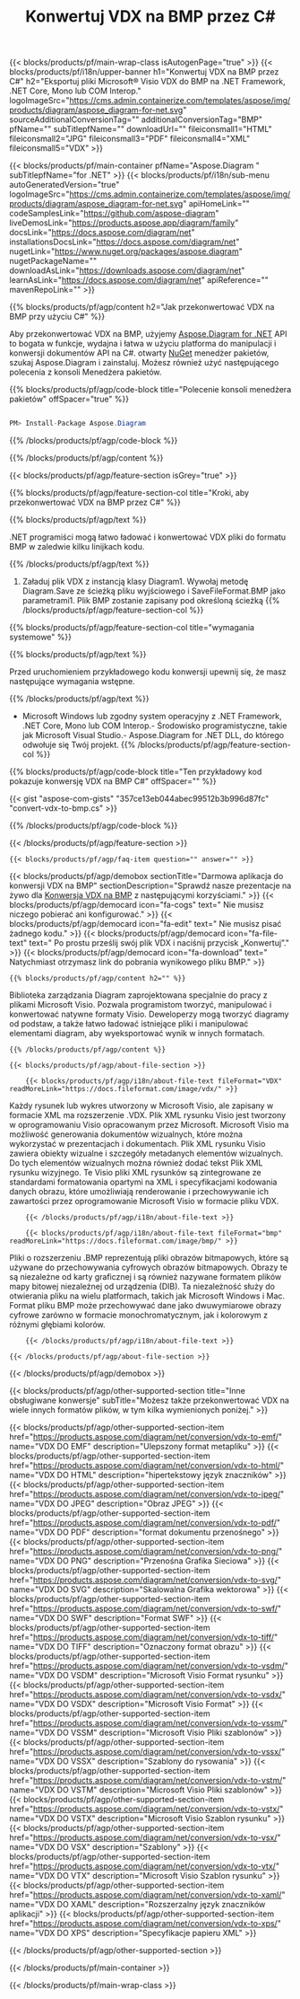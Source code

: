 ﻿---
title: Konwertuj VDX na BMP przez C# 
weight: 2700
url: /pl/net/conversion/vdx-to-bmp/ 
description: Przykładowy kod konwersji VDX na BMP C#. Użyj API przykładowego kodu dla plików wsadowych VDX do konwersji BMP w VB.NET, Asp.NET lub dowolnej aplikacji opartej na .NET.
---
{{< blocks/products/pf/main-wrap-class isAutogenPage="true" >}}
{{< blocks/products/pf/i18n/upper-banner h1="Konwertuj VDX na BMP przez C#" h2="Eksportuj pliki Microsoft® Visio VDX do BMP na .NET Framework, .NET Core, Mono lub COM Interop." logoImageSrc="https://cms.admin.containerize.com/templates/aspose/img/products/diagram/aspose_diagram-for-net.svg" sourceAdditionalConversionTag="" additionalConversionTag="BMP" pfName="" subTitlepfName="" downloadUrl="" fileiconsmall1="HTML" fileiconsmall2="JPG" fileiconsmall3="PDF" fileiconsmall4="XML" fileiconsmall5="VDX" >}}

{{< blocks/products/pf/main-container pfName="Aspose.Diagram " subTitlepfName="for .NET" >}}
{{< blocks/products/pf/i18n/sub-menu autoGeneratedVersion="true" logoImageSrc="https://cms.admin.containerize.com/templates/aspose/img/products/diagram/aspose_diagram-for-net.svg" apiHomeLink="" codeSamplesLink="https://github.com/aspose-diagram" liveDemosLink="https://products.aspose.app/diagram/family" docsLink="https://docs.aspose.com/diagram/net" installationsDocsLink="https://docs.aspose.com/diagram/net" nugetLink="https://www.nuget.org/packages/aspose.diagram" nugetPackageName="" downloadAsLink="https://downloads.aspose.com/diagram/net" learnAsLink="https://docs.aspose.com/diagram/net" apiReference="" mavenRepoLink="" >}}

{{% blocks/products/pf/agp/content h2="Jak przekonwertować VDX na BMP przy użyciu C#" %}}

 Aby przekonwertować VDX na BMP, użyjemy
 [Aspose.Diagram for .NET](https://products.aspose.com/diagram/net) 
 API to bogata w funkcje, wydajna i łatwa w użyciu platforma do manipulacji i konwersji dokumentów API na C#. otwarty
 [NuGet](https://www.nuget.org/packages/aspose.diagram) 
 menedżer pakietów, szukaj
 Aspose.Diagram 
 i zainstaluj. Możesz również użyć następującego polecenia z konsoli Menedżera pakietów.

{{% blocks/products/pf/agp/code-block title="Polecenie konsoli menedżera pakietów" offSpacer="true" %}}

```cs

PM> Install-Package Aspose.Diagram


```

{{% /blocks/products/pf/agp/code-block %}}

{{% /blocks/products/pf/agp/content %}}

{{< blocks/products/pf/agp/feature-section isGrey="true" >}}

{{% blocks/products/pf/agp/feature-section-col title="Kroki, aby przekonwertować VDX na BMP przez C#" %}}

{{% blocks/products/pf/agp/text %}}

 .NET programiści mogą łatwo ładować i konwertować VDX pliki do formatu BMP w zaledwie kilku linijkach kodu.

{{% /blocks/products/pf/agp/text %}}

1. Załaduj plik VDX z instancją klasy Diagram1. Wywołaj metodę Diagram.Save ze ścieżką pliku wyjściowego i SaveFileFormat.BMP jako parametrami1. Plik BMP zostanie zapisany pod określoną ścieżką
{{% /blocks/products/pf/agp/feature-section-col %}}

{{% blocks/products/pf/agp/feature-section-col title="wymagania systemowe" %}}

{{% blocks/products/pf/agp/text %}}

 Przed uruchomieniem przykładowego kodu konwersji upewnij się, że masz następujące wymagania wstępne.

{{% /blocks/products/pf/agp/text %}}

- Microsoft Windows lub zgodny system operacyjny z .NET Framework, .NET Core, Mono lub COM Interop.- Środowisko programistyczne, takie jak Microsoft Visual Studio.- Aspose.Diagram for .NET DLL, do którego odwołuje się Twój projekt.
{{% /blocks/products/pf/agp/feature-section-col %}}

{{% blocks/products/pf/agp/code-block title="Ten przykładowy kod pokazuje konwersję VDX na BMP C#" offSpacer="" %}}

{{< gist "aspose-com-gists" "357ce13eb044abec99512b3b996d87fc" "convert-vdx-to-bmp.cs" >}}

{{% /blocks/products/pf/agp/code-block %}}

{{< /blocks/products/pf/agp/feature-section >}}

    {{< blocks/products/pf/agp/faq-item question="" answer="" >}}
 

<!-- aboutfile Starts -->

{{< blocks/products/pf/agp/demobox sectionTitle="Darmowa aplikacja do konwersji VDX na BMP" sectionDescription="Sprawdź nasze prezentacje na żywo dla [Konwersja VDX na BMP](https://products.aspose.app/diagram/conversion/vdx-to-bmp) z następującymi korzyściami." >}}
        {{< blocks/products/pf/agp/democard icon="fa-cogs" text=" Nie musisz niczego pobierać ani konfigurować." >}}
        {{< blocks/products/pf/agp/democard icon="fa-edit" text=" Nie musisz pisać żadnego kodu." >}}
        {{< blocks/products/pf/agp/democard icon="fa-file-text" text=" Po prostu prześlij swój plik VDX i naciśnij przycisk „Konwertuj”." >}}
        {{< blocks/products/pf/agp/democard icon="fa-download" text=" Natychmiast otrzymasz link do pobrania wynikowego pliku BMP." >}}

    {{% blocks/products/pf/agp/content h2="" %}}

 Biblioteka zarządzania Diagram zaprojektowana specjalnie do pracy z plikami Microsoft Visio. Pozwala programistom tworzyć, manipulować i konwertować natywne formaty Visio. Deweloperzy mogą tworzyć diagramy od podstaw, a także łatwo ładować istniejące pliki i manipulować elementami diagram, aby wyeksportować wynik w innych formatach.



    {{% /blocks/products/pf/agp/content %}}

    {{< blocks/products/pf/agp/about-file-section >}}

        {{< blocks/products/pf/agp/i18n/about-file-text fileFormat="VDX" readMoreLink="https://docs.fileformat.com/image/vdx/" >}}
Każdy rysunek lub wykres utworzony w Microsoft Visio, ale zapisany w formacie XML ma rozszerzenie .VDX. Plik XML rysunku Visio jest tworzony w oprogramowaniu Visio opracowanym przez Microsoft. Microsoft Visio ma możliwość generowania dokumentów wizualnych, które można wykorzystać w prezentacjach i dokumentach. Plik XML rysunku Visio zawiera obiekty wizualne i szczegóły metadanych elementów wizualnych. Do tych elementów wizualnych można również dodać tekst Plik XML rysunku wizyjnego. Te Visio pliki XML rysunków są zintegrowane ze standardami formatowania opartymi na XML i specyfikacjami kodowania danych obrazu, które umożliwiają renderowanie i przechowywanie ich zawartości przez oprogramowanie Microsoft Visio w formacie pliku VDX.

        {{< /blocks/products/pf/agp/i18n/about-file-text >}}

        {{< blocks/products/pf/agp/i18n/about-file-text fileFormat="bmp" readMoreLink="https://docs.fileformat.com/image/bmp/" >}}
Pliki o rozszerzeniu .BMP reprezentują pliki obrazów bitmapowych, które są używane do przechowywania cyfrowych obrazów bitmapowych. Obrazy te są niezależne od karty graficznej i są również nazywane formatem plików mapy bitowej niezależnej od urządzenia (DIB). Ta niezależność służy do otwierania pliku na wielu platformach, takich jak Microsoft Windows i Mac. Format pliku BMP może przechowywać dane jako dwuwymiarowe obrazy cyfrowe zarówno w formacie monochromatycznym, jak i kolorowym z różnymi głębiami kolorów.

        {{< /blocks/products/pf/agp/i18n/about-file-text >}}

    {{< /blocks/products/pf/agp/about-file-section >}}

{{< /blocks/products/pf/agp/demobox >}}

<!-- aboutfile Ends -->

{{< blocks/products/pf/agp/other-supported-section title="Inne obsługiwane konwersje" subTitle="Możesz także przekonwertować VDX na wiele innych formatów plików, w tym kilka wymienionych poniżej." >}}

{{< blocks/products/pf/agp/other-supported-section-item href="https://products.aspose.com/diagram/net/conversion/vdx-to-emf/" name="VDX DO EMF" description="Ulepszony format metapliku" >}}
{{< blocks/products/pf/agp/other-supported-section-item href="https://products.aspose.com/diagram/net/conversion/vdx-to-html/" name="VDX DO HTML" description="hipertekstowy język znaczników" >}}
{{< blocks/products/pf/agp/other-supported-section-item href="https://products.aspose.com/diagram/net/conversion/vdx-to-jpeg/" name="VDX DO JPEG" description="Obraz JPEG" >}}
{{< blocks/products/pf/agp/other-supported-section-item href="https://products.aspose.com/diagram/net/conversion/vdx-to-pdf/" name="VDX DO PDF" description="format dokumentu przenośnego" >}}
{{< blocks/products/pf/agp/other-supported-section-item href="https://products.aspose.com/diagram/net/conversion/vdx-to-png/" name="VDX DO PNG" description="Przenośna Grafika Sieciowa" >}}
{{< blocks/products/pf/agp/other-supported-section-item href="https://products.aspose.com/diagram/net/conversion/vdx-to-svg/" name="VDX DO SVG" description="Skalowalna Grafika wektorowa" >}}
{{< blocks/products/pf/agp/other-supported-section-item href="https://products.aspose.com/diagram/net/conversion/vdx-to-swf/" name="VDX DO SWF" description="Format SWF" >}}
{{< blocks/products/pf/agp/other-supported-section-item href="https://products.aspose.com/diagram/net/conversion/vdx-to-tiff/" name="VDX DO TIFF" description="Oznaczony format obrazu" >}}
{{< blocks/products/pf/agp/other-supported-section-item href="https://products.aspose.com/diagram/net/conversion/vdx-to-vsdm/" name="VDX DO VSDM" description="Microsoft Visio Format rysunku" >}}
{{< blocks/products/pf/agp/other-supported-section-item href="https://products.aspose.com/diagram/net/conversion/vdx-to-vsdx/" name="VDX DO VSDX" description="Microsoft Visio Format" >}}
{{< blocks/products/pf/agp/other-supported-section-item href="https://products.aspose.com/diagram/net/conversion/vdx-to-vssm/" name="VDX DO VSSM" description="Microsoft Visio Pliki szablonów" >}}
{{< blocks/products/pf/agp/other-supported-section-item href="https://products.aspose.com/diagram/net/conversion/vdx-to-vssx/" name="VDX DO VSSX" description="Szablony do rysowania" >}}
{{< blocks/products/pf/agp/other-supported-section-item href="https://products.aspose.com/diagram/net/conversion/vdx-to-vstm/" name="VDX DO VSTM" description="Microsoft Visio Pliki szablonów" >}}
{{< blocks/products/pf/agp/other-supported-section-item href="https://products.aspose.com/diagram/net/conversion/vdx-to-vstx/" name="VDX DO VSTX" description="Microsoft Visio Szablon rysunku" >}}
{{< blocks/products/pf/agp/other-supported-section-item href="https://products.aspose.com/diagram/net/conversion/vdx-to-vsx/" name="VDX DO VSX" description="Szablony" >}}
{{< blocks/products/pf/agp/other-supported-section-item href="https://products.aspose.com/diagram/net/conversion/vdx-to-vtx/" name="VDX DO VTX" description="Microsoft Visio Szablon rysunku" >}}
{{< blocks/products/pf/agp/other-supported-section-item href="https://products.aspose.com/diagram/net/conversion/vdx-to-xaml/" name="VDX DO XAML" description="Rozszerzalny język znaczników aplikacji" >}}
{{< blocks/products/pf/agp/other-supported-section-item href="https://products.aspose.com/diagram/net/conversion/vdx-to-xps/" name="VDX DO XPS" description="Specyfikacje papieru XML" >}}

{{< /blocks/products/pf/agp/other-supported-section >}}

{{< /blocks/products/pf/main-container >}}
    
{{< /blocks/products/pf/main-wrap-class >}}